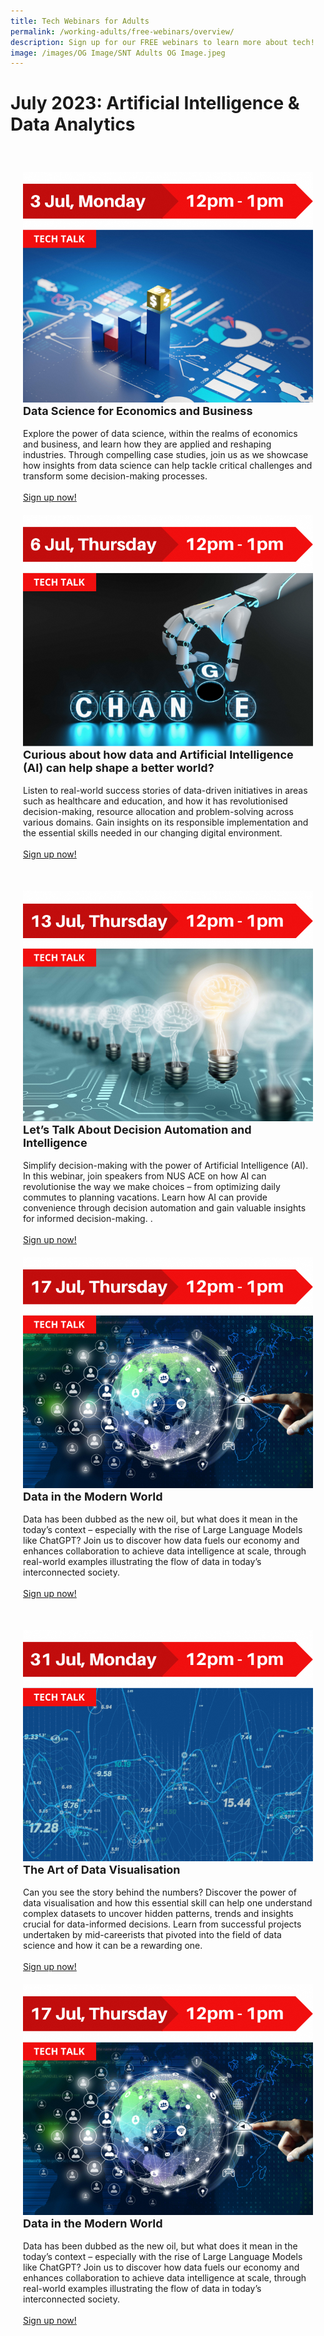 ```yaml
---
title: Tech Webinars for Adults
permalink: /working-adults/free-webinars/overview/
description: Sign up for our FREE webinars to learn more about tech!
image: /images/OG Image/SNT Adults OG Image.jpeg
---
```

# July 2023: Artificial Intelligence &amp; Data Analytics 

<div class="row" style="padding: 20px 0px 10px 0px;">

<div class="col" style="padding: 20px 20px 0px 20px;"><img src="/images/Jul%202023/wa_3%20jul%2023.png" alt="Data Science for Economics and Business](/images/Je"><br>

<div class="header" style="font-size:18px"><b>Data Science for Economics and Business</b></div><br>Explore the power of data science, within the realms of economics and business, and learn how they are applied and reshaping industries. Through compelling case studies, join us as we showcase how insights from data science can help tackle critical challenges and transform some decision-making processes.<br><br><a href="https://go.gov.sg/wa-datascience-3july" target="\_blank">Sign up now!</a>

</div>

<div class="col" style="padding: 20px 20px 0px 20px;"><img src="/images/Jul%202023/wa_6%20jul%2023.png" alt="Power of Data Analytics and AI for Positive Change"><br>

<div class="header" style="font-size:18px"><b>Curious about how data and Artificial Intelligence (AI) can help shape a better world?</b></div><br> Listen to real-world success stories of data-driven initiatives in areas such as healthcare and education, and how it has revolutionised decision-making, resource allocation and problem-solving across various domains. Gain insights on its responsible implementation and the essential skills needed in our changing digital environment.<br><br><a href="https://go.gov.sg/wa-data-ai-6july" target="\_blank">Sign up now!</a>

</div>

</div>

<div class="row" style="padding: 20px 0px 10px 0px;">

<div class="col" style="padding: 20px 20px 0px 20px;"><img src="/images/Jul%202023/wa_13%20jul%2023.png" alt="Let’s Talk About Decision Automation and Intelligence"><br>

<div class="header" style="font-size:18px"><b>Let’s Talk About Decision Automation and Intelligence</b></div><br>Simplify decision-making with the power of Artificial Intelligence (AI). In this webinar, join speakers from NUS ACE on how AI can revolutionise the way we make choices – from optimizing daily commutes to planning vacations. Learn how AI can provide convenience through decision automation and gain valuable insights for informed decision-making. .<br><br><a href="https://go.gov.sg/wa-di-13july" target="\_blank">Sign up now!</a>

</div>

<div class="col" style="padding: 20px 20px 0px 20px;"><img src="/images/Jul%202023/wa_17%20jul%2023.png" alt="Data in the Modern World"><br>
	
<div class="header" style="font-size:18px"><b>Data in the Modern World</b></div><br>Data has been dubbed as the new oil, but what does it mean in the today’s context – especially with the rise of Large Language Models like ChatGPT? Join us to discover how data fuels our economy and enhances collaboration to achieve data intelligence at scale, through real-world examples illustrating the flow of data in today’s interconnected society. <br><br><a href="https://go.gov.sg/wa-data-17july" target="\_blank">Sign up now!</a>

</div>

</div>

<div class="row" style="padding: 20px 0px 10px 0px;">

<div class="col" style="padding: 20px 20px 0px 20px;"><img src="/images/Jul%202023/wa_31%20jul%2023.png" alt="The Art of Data Visualisation"><br>

<div class="header" style="font-size:18px"><b>The Art of Data Visualisation</b></div><br>Can you see the story behind the numbers? Discover the power of data visualisation and how this essential skill can help one understand complex datasets to uncover hidden patterns, trends and insights crucial for data-informed decisions. Learn from successful projects undertaken by  mid-careerists that pivoted into the field of data science and how it can be a rewarding one.<br><br><a href="https://go.gov.sg/wa-datav-31july" target="\_blank">Sign up now!</a>

</div>

<div class="col" style="padding: 20px 20px 0px 20px;"><img src="/images/Jul%202023/wa_17%20jul%2023.png" alt="Data in the Modern World"><br>
	
<div class="header" style="font-size:18px"><b>Data in the Modern World</b></div><br>Data has been dubbed as the new oil, but what does it mean in the today’s context – especially with the rise of Large Language Models like ChatGPT? Join us to discover how data fuels our economy and enhances collaboration to achieve data intelligence at scale, through real-world examples illustrating the flow of data in today’s interconnected society. <br><br><a href="https://go.gov.sg/wa-data-17july" target="\_blank">Sign up now!</a>

</div>

</div>